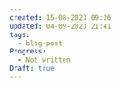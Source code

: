```yaml
---
created: 15-08-2023 09:26
updated: 04-09-2023 21:41
tags:
  - blog-post
Progress:
  - Not written
Draft: true
---
```

